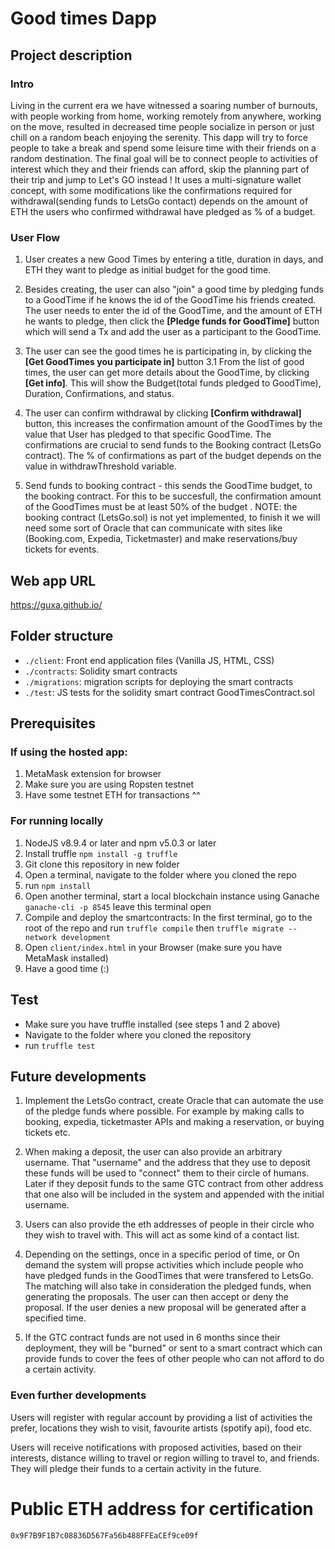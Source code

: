 # Good times Dapp
## Project description

### Intro
Living in the current era we have witnessed a soaring number of burnouts, with people working from home, working remotely from anywhere, working on the move, resulted in  decreased time people socialize in person or just chill on a random beach enjoying the serenity. This dapp will try to force people to take a break and spend some leisure time with their friends on a random destination. The final goal will be to connect people to activities of interest which they and their friends can afford, skip the planning part of their trip and jump to Let's GO instead !
It uses a multi-signature wallet concept, with some modifications like the confirmations required for withdrawal(sending funds to LetsGo contact) depends on the amount of ETH the users who confirmed withdrawal have pledged as % of a budget.

### User Flow

1. User creates a new Good Times by entering a title, duration in days, and ETH they want to pledge as initial budget for the good time.

2. Besides creating, the user can also "join" a good time by pledging funds to a GoodTime if he knows the id of the GoodTime his friends created. The user needs to enter the id of the GoodTime, and the amount of ETH he wants to pledge, then click the **[Pledge funds for GoodTime]** button which will send a Tx and add the user as a participant to the GoodTime.

3. The user can see the good times he is participating in, by clicking the **[Get GoodTimes you participate in]** button
3.1 From the list of good times, the user can get more details about the GoodTime, by clicking **[Get info]**. This will show the Budget(total funds pledged to GoodTime), Duration, Confirmations, and status.

4. The user can confirm withdrawal by clicking **[Confirm withdrawal]** button, this increases the confirmation amount of the GoodTimes by the value that User has pledged to that specific GoodTime. The confirmations are crucial to send funds to the Booking contract (LetsGo contract). The % of confirmations as part of the budget depends on the value in withdrawThreshold variable.

5. Send funds to booking contract - this sends the GoodTime budget, to the booking contract. For this to be succesfull, the confirmation amount of the GoodTimes must be at least 50% of the budget . NOTE: the booking contract (LetsGo.sol) is not yet implemented, to finish it we will need some sort of Oracle that can communicate with sites like (Booking.com, Expedia, Ticketmaster) and make reservations/buy tickets for events.

## Web app URL
https://guxa.github.io/


## Folder structure
- `./client`: Front end application files (Vanilla JS, HTML, CSS)
- `./contracts`: Solidity smart contracts
- `./migrations`: migration scripts for deploying the smart contracts
- `./test`: JS tests for the solidity smart contract GoodTimesContract.sol

## Prerequisites
### If using the hosted app:
1. MetaMask extension for browser
2. Make sure you are using Ropsten testnet
3. Have some testnet ETH for transactions ^^

### For running locally
1. NodeJS v8.9.4 or later and npm v5.0.3 or later
2. Install truffle `npm install -g truffle` 
3. Git clone this repository in new folder
4. Open a terminal, navigate to the folder where you cloned the repo
5. run `npm install`
6. Open another terminal, start a local blockchain instance using Ganache `ganache-cli -p 8545` leave this terminal open
7. Compile and deploy the smartcontracts: In the first terminal, go to the root of the repo and run `truffle compile` then `truffle migrate --network development`
8. Open `client/index.html` in your Browser (make sure you have MetaMask installed)
9. Have a good time (:)

## Test
- Make sure you have truffle installed (see steps 1 and 2 above)
- Navigate to the folder where you cloned the repository
- run `truffle test`


## Future developments

1. Implement the LetsGo contract, create Oracle that can automate the use of the pledge funds where possible. For example by making calls to booking, expedia, ticketmaster APIs and making a reservation, or buying tickets etc.

2. When making a deposit, the user can also provide an arbitrary username. That "username" and the address that they use to deposit these funds will be used to "connect" them to their circle of humans. Later if they deposit funds to the same GTC contract from other address that one also will be included in the system and appended with the initial username.

3. Users can also provide the eth addresses of people in their circle who they wish to travel with. This will act as some kind of a contact list.

4. Depending on the settings, once in a specific period of time, or On demand the system will propse activities which include people who have pledged funds in the GoodTimes that were transfered to LetsGo. The matching will also take in consideration the pledged funds, when generating the proposals. The user can then accept or deny the proposal. If the user denies a new proposal will be generated after a specified time.

5. If the GTC contract funds are not used in 6 months since their deployment, they will be "burned" or sent to a smart contract which can provide funds to cover the fees of other people who can not afford to do a certain activity.


### Even further developments
Users will register with regular account by providing a list of activities the prefer, locations they wish to visit, favourite artists (spotify api), food etc.

Users  will receive notifications with proposed activities, based on their interests, distance willing to travel or region willing to travel to, and friends.
They will pledge their funds to a certain activity in the future.


# Public ETH address for certification
`0x9F7B9F1B7c08836D567Fa56b488FFEaCEf9ce09f`